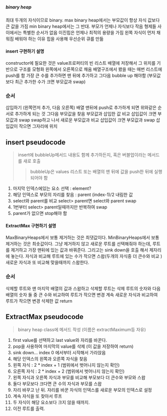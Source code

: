 ##### binary heap

최대 두개의 자식이므로 binary.
max binary heap에서는 부모값이 항상 자식 값보다 큰 값을 가짐
min binary heap에서는 그 반대. 부모가 언제나 자식보다 작음
형제들 사이에서는 특별한 순서가 없음
이진힙은 언제나 최적의 용량을 가짐
왼쪽 자식이 먼저 채워짐
배워야 하는 이유 힙을 사용해 우선순위 큐를 만듦

#### insert 구현하기 설명

constructor에 필요한 것은 value프로퍼티의 빈 리스트
배열에 저장해서 그 위치를 기반으로 구조를 모형화
왼쪽에서 오른쪽으로 채움
배열구조에서 봤을 때는 매번 리스트에 push를 함
가장 큰 수를 추가하면 맨 뒤에 추가하고 그다음 bubble up 해야함
(부모값보다 최근 추가한 수가 크면 부모값과 swap)

### 순서

삽입하기 (왼쪽먼저 추가, 다음 오른쪽)
배열 맨뒤에 push로 추가하게 되면
위와같은 순서로 추가하게 되는 것
그다음 부모값을 찾음
부모값과 삽입한 값 비교
삽입값이 크면 부모값과 swap
swap하고 나서 새로운 부모값과 비교
삽입값이 크면 부모값과 swap
삽입값이 작으면 그자리에 위치

## insert pseudocode

> insert에 bubbleUp메서드 내용도 함께 추가하든지,
> 혹은 버블업이라는 메서드를 새로 호출
>
> > bubbleUp은 values 리스트 또는 배열의 맨 뒤에
> > 값을 push한 뒤에 실행되어야 함

1. 마지막 인덱스에있는 요소 선택 : element?
2. 해당 인덱스로 부모의 자리를 찾음 : parent
   (index-1)/2 내림한 값
3. select와 parent를 비교
   select> parent면 select와 parent swap
4. 1번부터 select> parent일때까지만 반복하여 swap
5. parent가 없으면 stop해야 함

#### ExtractMax 구현하기 설명

MaxBinaryHeaps에서 보통 제거하는 것은 최댓값이다.
MinBinaryHeaps에서 보통 제거하는 것은 최솟값이다.
그냥 제거하지 않고 새로운 루트를 선택해줘야 하는데,
루트를 제거하고 가장 맨뒤에 있는 값과 바꿔준다.
그리고는 sink down을 호출 해서 제자리에 놓는다.
자식과 비교해 루트에 있는 수가 작으면 스왑(두개의 자식중 더 큰수와 비교 )
새로운 자식과 또 비교해 맞을때까지 스왑한다.

### 순서

삭제할 루트와 맨 마지막 배열의 값과 스왑하고 삭제할 루트는 삭제
루트의 숫자와 다음 배열의 숫자 둘 중 큰 수와 비교하여
루트가 작으면 변경
계속 새로운 자식과 비교하여 루트가 작으면 변경
삭제한 값 return

## ExtractMax pseudocode

> binary heap class에 메서드 작성 (이름은 extractMaximum등 자유)

1. first value를 선택하고 last value와 자리를 바꾼다.
2. pop을 사용하여 마지막의 value를 삭제 (이 값을 저장하여 return)
3. sink down... index 0 에서부터 시작해서 가라앉음
4. 해당 인덱스의 왼쪽과 오른쪽 자식을 찾음
5. 왼쪽 자식 : 2 \* index + 1 (범위에서 벗어나지 않는지 확인)
6. 오른쪽 자식 : 2 \* index + 2 (범위에서 벗어나지 않는지 확인)
7. 왼쪽 자식과 오른쪽 자식과 부모를 비교해 부모보다 더 큰수와 부모와 스왑
8. 둘다 부모보다 크다면 큰 수의 자식과 부모를 스왑
9. 자리 바꾸고 난 뒤. 자리를 바꾼 자식의 인덱스를 새로운 부모의 인덱스로 설정
10. 계속 자식을 또 찾아서 루프
11. 두 자식이 해당 요소보다 크지 않을 때까지.
12. 이전 루트를 출력.
